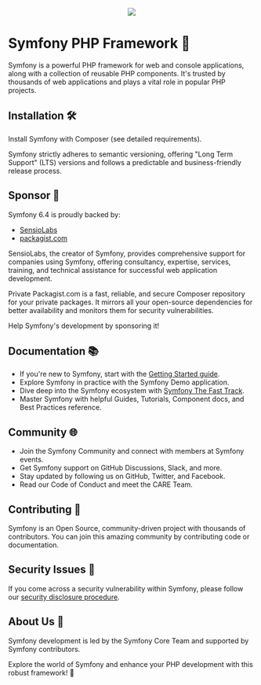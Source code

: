 <p align="center"><a href="https://symfony.com" target="_blank">
    <img src="https://symfony.com/logos/symfony_black_02.svg">
</a></p>

# Symfony PHP Framework 🚀

Symfony is a powerful PHP framework for web and console applications, along with a collection of reusable PHP components. It's trusted by thousands of web applications and plays a vital role in popular PHP projects.

## Installation 🛠️

Install Symfony with Composer (see detailed requirements).

Symfony strictly adheres to semantic versioning, offering "Long Term Support" (LTS) versions and follows a predictable and business-friendly release process.

## Sponsor 💼

Symfony 6.4 is proudly backed by:

- [SensioLabs](https://sensiolabs.com)
- [packagist.com](https://packagist.com)

SensioLabs, the creator of Symfony, provides comprehensive support for companies using Symfony, offering consultancy, expertise, services, training, and technical assistance for successful web application development.

Private Packagist.com is a fast, reliable, and secure Composer repository for your private packages. It mirrors all your open-source dependencies for better availability and monitors them for security vulnerabilities.

Help Symfony's development by sponsoring it!

## Documentation 📚

- If you're new to Symfony, start with the [Getting Started guide](link).
- Explore Symfony in practice with the Symfony Demo application.
- Dive deep into the Symfony ecosystem with [Symfony The Fast Track](link).
- Master Symfony with helpful Guides, Tutorials, Component docs, and Best Practices reference.

## Community 🌐

- Join the Symfony Community and connect with members at Symfony events.
- Get Symfony support on GitHub Discussions, Slack, and more.
- Stay updated by following us on GitHub, Twitter, and Facebook.
- Read our Code of Conduct and meet the CARE Team.

## Contributing 🤝

Symfony is an Open Source, community-driven project with thousands of contributors. You can join this amazing community by contributing code or documentation.

## Security Issues 🔐

If you come across a security vulnerability within Symfony, please follow our [security disclosure procedure](link).

## About Us 👥

Symfony development is led by the Symfony Core Team and supported by Symfony contributors.

Explore the world of Symfony and enhance your PHP development with this robust framework! 🌟


[1]: https://symfony.com
[2]: https://symfony.com/projects
[3]: https://symfony.com/doc/current/reference/requirements.html
[4]: https://symfony.com/doc/current/setup.html
[5]: https://semver.org
[6]: https://symfony.com/doc/current/contributing/community/releases.html
[7]: https://symfony.com/doc/current/page_creation.html
[8]: https://symfony.com/doc/current/index.html
[9]: https://symfony.com/doc/current/components/index.html
[10]: https://symfony.com/doc/current/best_practices/index.html
[11]: https://symfony.com/community
[12]: https://symfony.com/events/
[13]: https://symfony.com/support
[14]: https://github.com/symfony
[15]: https://twitter.com/symfony
[16]: https://www.facebook.com/SymfonyFramework/
[17]: https://symfony.com/doc/current/contributing/code/index.html
[18]: https://symfony.com/doc/current/contributing/documentation/index.html
[19]: https://symfony.com/contributors
[20]: https://symfony.com/security
[22]: https://symfony.com/doc/current/contributing/code/core_team.html
[23]: https://github.com/symfony/symfony-demo
[24]: https://symfony.com/coc
[25]: https://symfony.com/doc/current/contributing/code_of_conduct/care_team.html
[26]: https://symfony.com/book
[27]: https://symfony.com/backers
[28]: https://sensiolabs.com
[29]: https://packagist.com
[30]: https://symfony.com/sponsor

